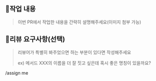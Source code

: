 ## 📝작업 내용

> 이번 PR에서 작업한 내용을 간략히 설명해주세요(이미지 첨부 가능)



## 💬리뷰 요구사항(선택)

> 리뷰어가 특별히 봐주었으면 하는 부분이 있다면 작성해주세요
>
> ex) 메서드 XXX의 이름을 더 잘 짓고 싶은데 혹시 좋은 명칭이 있을까요?

/assign me
